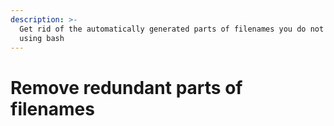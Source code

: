 ```yaml
---
description: >-
  Get rid of the automatically generated parts of filenames you do not need
  using bash
---
```


# Remove redundant parts of filenames

